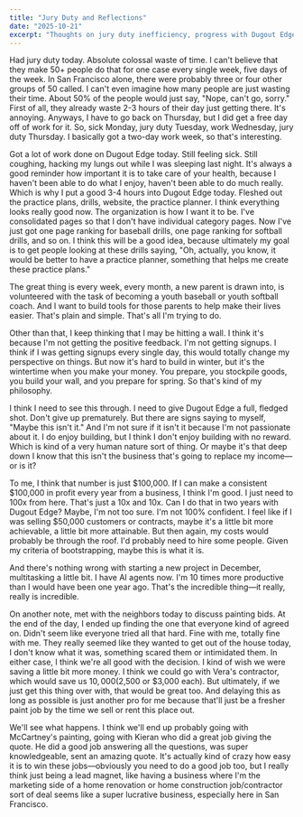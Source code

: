```yaml
---
title: "Jury Duty and Reflections"
date: "2025-10-21"
excerpt: "Thoughts on jury duty inefficiency, progress with Dugout Edge, and contemplating business direction."
---
```


Had jury duty today. Absolute colossal waste of time. I can't believe that they make 50+ people do that for one case every single week, five days of the week. In San Francisco alone, there were probably three or four other groups of 50 called. I can't even imagine how many people are just wasting their time. About 50% of the people would just say, "Nope, can't go, sorry." First of all, they already waste 2-3 hours of their day just getting there. It's annoying. Anyways, I have to go back on Thursday, but I did get a free day off of work for it. So, sick Monday, jury duty Tuesday, work Wednesday, jury duty Thursday. I basically got a two-day work week, so that's interesting.

Got a lot of work done on Dugout Edge today. Still feeling sick. Still coughing, hacking my lungs out while I was sleeping last night. It's always a good reminder how important it is to take care of your health, because I haven't been able to do what I enjoy, haven't been able to do much really. Which is why I put a good 3-4 hours into Dugout Edge today. Fleshed out the practice plans, drills, website, the practice planner. I think everything looks really good now. The organization is how I want it to be. I've consolidated pages so that I don't have individual category pages. Now I've just got one page ranking for baseball drills, one page ranking for softball drills, and so on. I think this will be a good idea, because ultimately my goal is to get people looking at these drills saying, "Oh, actually, you know, it would be better to have a practice planner, something that helps me create these practice plans."

The great thing is every week, every month, a new parent is drawn into, is volunteered with the task of becoming a youth baseball or youth softball coach. And I want to build tools for those parents to help make their lives easier. That's plain and simple. That's all I'm trying to do.

Other than that, I keep thinking that I may be hitting a wall. I think it's because I'm not getting the positive feedback. I'm not getting signups. I think if I was getting signups every single day, this would totally change my perspective on things. But now it's hard to build in winter, but it's the wintertime when you make your money. You prepare, you stockpile goods, you build your wall, and you prepare for spring. So that's kind of my philosophy.

I think I need to see this through. I need to give Dugout Edge a full, fledged shot. Don't give up prematurely. But there are signs saying to myself, "Maybe this isn't it." And I'm not sure if it isn't it because I'm not passionate about it. I do enjoy building, but I think I don't enjoy building with no reward. Which is kind of a very human nature sort of thing. Or maybe it's that deep down I know that this isn't the business that's going to replace my income—or is it?

To me, I think that number is just $100,000. If I can make a consistent $100,000 in profit every year from a business, I think I'm good. I just need to 100x from here. That's just a 10x and 10x. Can I do that in two years with Dugout Edge? Maybe, I'm not too sure. I'm not 100% confident. I feel like if I was selling $50,000 customers or contracts, maybe it's a little bit more achievable, a little bit more attainable. But then again, my costs would probably be through the roof. I'd probably need to hire some people. Given my criteria of bootstrapping, maybe this is what it is.

And there's nothing wrong with starting a new project in December, multitasking a little bit. I have AI agents now. I'm 10 times more productive than I would have been one year ago. That's the incredible thing—it really, really is incredible.

On another note, met with the neighbors today to discuss painting bids. At the end of the day, I ended up finding the one that everyone kind of agreed on. Didn't seem like everyone tried all that hard. Fine with me, totally fine with me. They really seemed like they wanted to get out of the house today, I don't know what it was, something scared them or intimidated them. In either case, I think we're all good with the decision. I kind of wish we were saving a little bit more money. I think we could go with Vera's contractor, which would save us $10,000 ($2,500 or $3,000 each). But ultimately, if we just get this thing over with, that would be great too. And delaying this as long as possible is just another pro for me because that'll just be a fresher paint job by the time we sell or rent this place out.

We'll see what happens. I think we'll end up probably going with McCartney's painting, going with Kieran who did a great job giving the quote. He did a good job answering all the questions, was super knowledgeable, sent an amazing quote. It's actually kind of crazy how easy it is to win these jobs—obviously you need to do a good job too, but I really think just being a lead magnet, like having a business where I'm the marketing side of a home renovation or home construction job/contractor sort of deal seems like a super lucrative business, especially here in San Francisco.
